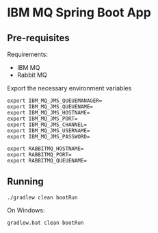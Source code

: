 # IBM MQ Spring Boot App

## Pre-requisites

Requirements:

- IBM MQ
- Rabbit MQ 

Export the necessary environment variables

```
export IBM_MQ_JMS_QUEUEMANAGER=
export IBM_MQ_JMS_QUEUENAME=
export IBM_MQ_JMS_HOSTNAME=
export IBM_MQ_JMS_PORT=
export IBM_MQ_JMS_CHANNEL=
export IBM_MQ_JMS_USERNAME=
export IBM_MQ_JMS_PASSWORD=

export RABBITMQ_HOSTNAME=
export RABBITMQ_PORT=
export RABBITMQ_QUEUENAME=
```

## Running

```
./gradlew clean bootRun
```

On Windows:

```
gradlew.bat clean bootRun
```